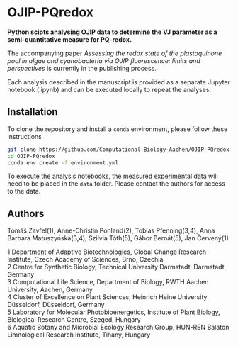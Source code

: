 # OJIP-PQredox

**Python scipts analysing OJIP data to determine the VJ parameter as a semi-quantitative measure for PQ-redox.** 

The accompanying paper *Assessing the redox state of the plastoquinone pool in algae and cyanobacteria via OJIP fluorescence: limits and perspectives* is currently in the publishing process.

Each analysis described in the manuscript is provided as a separate Jupyter notebook (.ipynb) and can be executed locally to repeat the analyses.

## Installation

To clone the repository and install a  `conda` environment, please follow these instructions
```bash
git clone https://github.com/Computational-Biology-Aachen/OJIP-PQredox.git
cd OJIP-PQredox
conda env create -f environment.yml
```

To execute the analysis notebooks, the measured experimental data will need to be placed in the `data` folder. Please contact the authors for access to the data.

## Authors
Tomáš Zavřel(1), Anne-Christin Pohland(2), Tobias Pfenning(3,4), Anna Barbara Matuszyńska(3,4), Szilvia Tóth(5), Gábor Bernát(5), Jan Červený(1)

1 Department of Adaptive Biotechnologies, Global Change Research Institute, Czech Academy of Sciences, Brno, Czechia   
2 Centre for Synthetic Biology, Technical University Darmstadt, Darmstadt, Germany   
3 Computational Life Science, Department of Biology, RWTH Aachen University, Aachen, Germany   
4 Cluster of Excellence on Plant Sciences, Heinrich Heine University Düsseldorf, Düsseldorf, Germany   
5 Laboratory for Molecular Photobioenergetics, Institute of Plant Biology, Biological Research Centre, Szeged, Hungary   
6 Aquatic Botany and Microbial Ecology Research Group, HUN-REN Balaton Limnological Research Institute, Tihany, Hungary 